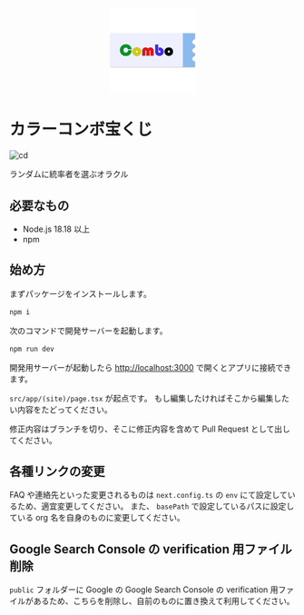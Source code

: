 <p align="center">
  <img src="https://raw.githubusercontent.com/izzet-mtg/color-combo-lottery/refs/heads/main/src/asset/logo.svg" width="30%" />
</p>

# カラーコンボ宝くじ

![cd](https://github.com/izzet-mtg/random-commander-jp/actions/workflows/nextjs.yml/badge.svg)

ランダムに統率者を選ぶオラクル

## 必要なもの

- Node.js 18.18 以上
- npm

## 始め方

まずパッケージをインストールします。

```bash
npm i
```

次のコマンドで開発サーバーを起動します。

```bash
npm run dev
```

開発用サーバーが起動したら [http://localhost:3000](http://localhost:3000) で開くとアプリに接続できます。

`src/app/(site)/page.tsx` が起点です。
もし編集したければそこから編集したい内容をたどってください。

修正内容はブランチを切り、そこに修正内容を含めて Pull Request として出してください。

## 各種リンクの変更
FAQ や連絡先といった変更されるものは `next.config.ts` の `env` にて設定しているため、適宜変更してください。
また、 `basePath` で設定しているパスに設定している org 名を自身のものに変更してください。

## Google Search Console の verification 用ファイル削除
`public` フォルダーに Google の Google Search Console の verification 用ファイルがあるため、こちらを削除し、自前のものに置き換えて利用してください。
